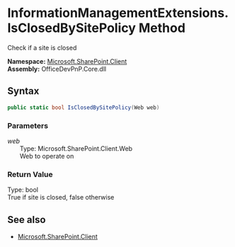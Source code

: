 # InformationManagementExtensions.IsClosedBySitePolicy Method  
Check if a site is closed  

**Namespace:** [Microsoft.SharePoint.Client](Microsoft.SharePoint.Client.md)  
**Assembly:** OfficeDevPnP.Core.dll  
## Syntax
```C#
public static bool IsClosedBySitePolicy(Web web)
```
### Parameters
*web*  
&emsp;&emsp;Type: Microsoft.SharePoint.Client.Web  
&emsp;&emsp;Web to operate on  
### Return Value
Type: bool  
True if site is closed, false otherwise

## See also
- [Microsoft.SharePoint.Client](Microsoft.SharePoint.Client.md)
